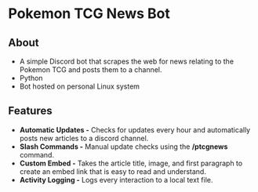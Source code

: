 # Pokemon TCG News Bot

## About

- A simple Discord bot that scrapes the web for news relating to the Pokemon TCG and posts them to a channel.
- Python
- Bot hosted on personal Linux system

## Features

- **Automatic Updates -** Checks for updates every hour and automatically posts new articles to a discord channel.
- **Slash Commands -** Manual update checks using the **/ptcgnews** command.
- **Custom Embed -** Takes the article title, image, and first paragraph to create an embed link that is easy to read and understand.
- **Activity Logging -** Logs every interaction to a local text file.
